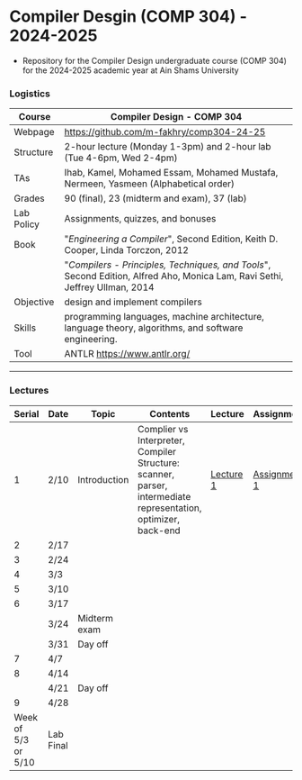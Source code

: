 # Compiler Desgin (COMP 304) - 2024-2025

- Repository for the Compiler Design undergraduate course (COMP 304) for the 2024-2025 academic year at Ain Shams University

### Logistics

Course | Compiler Design - COMP 304
---|----
Webpage| https://github.com/m-fakhry/comp304-24-25
Structure | 2-hour lecture (Monday 1-3pm) and 2-hour lab (Tue 4-6pm, Wed 2-4pm)
TAs | Ihab, Kamel, Mohamed Essam, Mohamed Mustafa, Nermeen, Yasmeen (Alphabetical order)
Grades | 90 (final), 23 (midterm and exam), 37 (lab)
Lab Policy| Assignments, quizzes, and bonuses
Book | "_Engineering a Compiler_", Second Edition, Keith D. Cooper, Linda Torczon, 2012
&#65279;|"_Compilers - Principles, Techniques, and Tools_", Second Edition, Alfred Aho, Monica Lam, Ravi Sethi, Jeffrey Ullman, 2014 
Objective | design and implement compilers
Skills | programming languages, machine architecture, language theory, algorithms, and software engineering.
Tool |  ANTLR https://www.antlr.org/

---

### Lectures

Serial| Date |Topic | Contents | Lecture | Assignment
---|---|---|---|---|---
1| 2/10 | Introduction |Complier vs Interpreter, Compiler Structure: scanner, parser, intermediate representation, optimizer, back-end  | [Lecture 1](Lectures/lec1.md) | [Assignment 1](Assignments/assign1.md)
2| 2/17||||
3| 2/24||||
4|3/3||||
5|3/10||||
6| 3/17||||
&#65279;|3/24|Midterm exam|||
&#65279;|3/31|Day off|||
7| 4/7||||
8| 4/14||||
&#65279;| 4/21|Day off|||
9| 4/28||||
Week of 5/3 or 5/10|Lab Final|||
